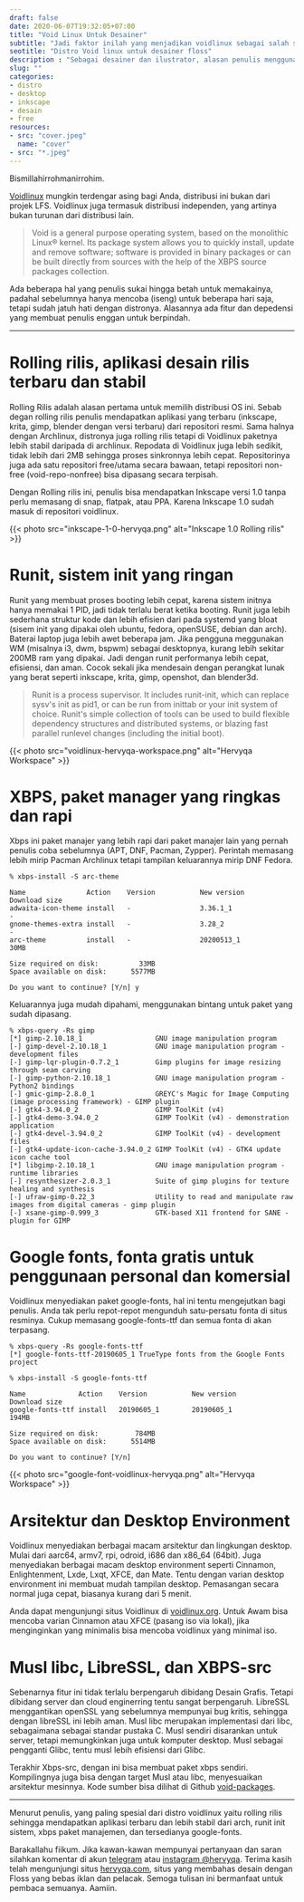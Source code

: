 ```yaml
---
draft: false
date: 2020-06-07T19:32:05+07:00
title: "Void Linux Untuk Desainer"
subtitle: "Jadi faktor inilah yang menjadikan voidlinux sebagai salah satu distro untuk desainer"
seotitle: "Distro Void linux untuk desainer floss"
description : "Sebagai desainer dan ilustrator, alasan penulis menggunakan voidlinux dan tetap mempertahankannya."
slug: ""
categories:
- distro
- desktop
- inkscape
- desain
- free
resources:
- src: "cover.jpeg"
  name: "cover"
- src: "*.jpeg"
---
```


Bismillahirrohmanirrohim.

[Voidlinux] mungkin terdengar asing bagi Anda, distribusi ini bukan dari projek LFS. Voidlinux juga termasuk distribusi independen, yang artinya bukan turunan dari distribusi lain.

> Void is a general purpose operating system, based on the monolithic Linux® kernel. Its package system allows you to quickly install, update and remove software; software is provided in binary packages or can be built directly from sources with the help of the XBPS source packages collection.

Ada beberapa hal yang penulis sukai hingga betah untuk memakainya, padahal sebelumnya hanya mencoba (iseng) untuk beberapa hari saja, tetapi sudah jatuh hati dengan distronya. Alasannya ada fitur dan depedensi yang membuat penulis enggan untuk berpindah.

***

# Rolling rilis, aplikasi desain rilis terbaru dan stabil

Rolling Rilis adalah alasan pertama untuk memilih distribusi OS ini. Sebab degan rolling rilis penulis mendapatkan aplikasi yang terbaru (inkscape, krita, gimp, blender dengan versi terbaru) dari repositori resmi. Sama halnya dengan Archlinux, distronya juga rolling rilis tetapi di Voidlinux paketnya lebih stabil daripada di archlinux. Repodata di Voidlinux juga lebih sedikit, tidak lebih dari 2MB sehingga proses sinkronnya lebih cepat. Repositorinya juga ada satu repositori free/utama secara bawaan, tetapi repositori non-free (void-repo-nonfree) bisa dipasang secara terpisah.

Dengan Rolling rilis ini, penulis bisa mendapatkan Inkscape versi 1.0 tanpa perlu memasang di snap, flatpak, atau PPA. Karena Inkscape 1.0 sudah masuk di repositori voidlinux.

{{< photo src="inkscape-1-0-hervyqa.png" alt="Inkscape 1.0 Rolling rilis" >}}

# Runit, sistem init yang ringan

Runit yang membuat proses booting lebih cepat, karena sistem initnya hanya memakai 1 PID, jadi tidak terlalu berat ketika booting. Runit juga lebih sederhana struktur kode dan lebih efisien dari pada systemd yang bloat (sisem init yang dipakai oleh ubuntu, fedora, openSUSE, debian dan arch). Baterai laptop juga lebih awet beberapa jam. Jika pengguna meggunakan WM (misalnya i3, dwm, bspwm) sebagai desktopnya, kurang lebih sekitar 200MB ram yang dipakai. Jadi dengan runit performanya lebih cepat, efisiensi, dan aman. Cocok sekali jika mendesain dengan perangkat lunak yang berat seperti inkscape, krita, gimp, openshot, dan blender3d.

> Runit is a process supervisor. It includes runit-init, which can replace sysv's init as pid1, or can be run from inittab or your init system of choice. Runit's simple collection of tools can be used to build flexible dependency structures and distributed systems, or blazing fast parallel runlevel changes (including the initial boot).

{{< photo src="voidlinux-hervyqa-workspace.png" alt="Hervyqa Workspace" >}}

# XBPS, paket manager yang ringkas dan rapi

Xbps ini paket manajer yang lebih rapi dari paket manajer lain yang pernah penulis coba sebelumnya (APT, DNF, Pacman, Zypper). Perintah memasang lebih mirip Pacman Archlinux tetapi tampilan keluarannya mirip DNF Fedora.
```
% xbps-install -S arc-theme

Name               Action    Version           New version            Download size
adwaita-icon-theme install   -                 3.36.1_1               -
gnome-themes-extra install   -                 3.28_2                 -
arc-theme          install   -                 20200513_1             30MB

Size required on disk:          33MB
Space available on disk:      5577MB

Do you want to continue? [Y/n] y
```

Keluarannya juga mudah dipahami, menggunakan bintang untuk paket yang sudah dipasang.
```
% xbps-query -Rs gimp
[*] gimp-2.10.18_1                  GNU image manipulation program
[-] gimp-devel-2.10.18_1            GNU image manipulation program - development files
[-] gimp-lqr-plugin-0.7.2_1         Gimp plugins for image resizing through seam carving
[-] gimp-python-2.10.18_1           GNU image manipulation program - Python2 bindings
[-] gmic-gimp-2.8.0_1               GREYC's Magic for Image Computing (image processing framework) - GIMP plugin
[-] gtk4-3.94.0_2                   GIMP ToolKit (v4)
[-] gtk4-demo-3.94.0_2              GIMP ToolKit (v4) - demonstration application
[-] gtk4-devel-3.94.0_2             GIMP ToolKit (v4) - development files
[-] gtk4-update-icon-cache-3.94.0_2 GIMP ToolKit (v4) - GTK4 update icon cache tool
[*] libgimp-2.10.18_1               GNU image manipulation program - runtime libraries
[-] resynthesizer-2.0.3_1           Suite of gimp plugins for texture healing and synthesis
[-] ufraw-gimp-0.22_3               Utility to read and manipulate raw images from digital cameras - gimp plugin
[-] xsane-gimp-0.999_3              GTK-based X11 frontend for SANE - plugin for GIMP
```

# Google fonts, fonta gratis untuk penggunaan personal dan komersial

Voidlinux menyediakan paket google-fonts, hal ini tentu mengejutkan bagi penulis. Anda tak perlu repot-repot mengunduh satu-persatu fonta di situs resminya. Cukup memasang google-fonts-ttf dan semua fonta di akan terpasang.

```
% xbps-query -Rs google-fonts-ttf
[*] google-fonts-ttf-20190605_1 TrueType fonts from the Google Fonts project
```
```
% xbps-install -S google-fonts-ttf

Name             Action    Version           New version            Download size
google-fonts-ttf install   20190605_1        20190605_1             194MB

Size required on disk:         784MB
Space available on disk:      5514MB

Do you want to continue? [Y/n]
```

{{< photo src="google-font-voidlinux-hervyqa.png" alt="Hervyqa Workspace" >}}

# Arsitektur dan Desktop Environment

Voidlinux menyediakan berbagai macam arsitektur dan lingkungan desktop. Mulai dari aarc64, armv7, rpi, odroid, i686 dan x86_64 (64bit). Juga menyediakan berbagai macam desktop environment seperti Cinnamon, Enlightenment, Lxde, Lxqt, XFCE, dan Mate. Tentu dengan varian desktop environment ini membuat mudah tampilan desktop. Pemasangan secara normal juga cepat, biasanya kurang dari 5 menit.

Anda dapat mengunjungi situs Voidlinux di [voidlinux.org](voidlinux.org). Untuk Awam bisa mencoba varian Cinnamon atau XFCE (pasang iso via lokal), jika menginginkan yang minimalis bisa mencoba voidlinux yang minimal iso.

# Musl libc, LibreSSL, dan XBPS-src

Sebenarnya fitur ini tidak terlalu berpengaruh dibidang Desain Grafis. Tetapi dibidang server dan cloud enginerring tentu sangat berpengaruh. LibreSSL menggantikan openSSL yang sebelumnya mempunyai bug kritis, sehingga dengan libreSSL ini lebih aman. Musl libc merupakan implementasi dari libc, sebagaimana sebagai standar pustaka C. Musl sendiri disarankan untuk server, tetapi memungkinkan juga untuk komputer desktop. Musl sebagai pengganti Glibc, tentu musl lebih efisiensi dari Glibc.

Terakhir Xbps-src, dengan ini bisa membuat paket xbps sendiri. Kompilingnya juga bisa dengan target Musl atau libc, menyesuaikan arsitektur mesinnya. Kode sumber bisa dilihat di Github [void-packages](https://github.com/void-linux/void-packages).

***

Menurut penulis, yang paling spesial dari distro voidlinux yaitu rolling rilis sehingga mendapatkan aplikasi terbaru dan lebih stabil dari arch, runit init sistem, xbps paket manajemen, dan tersedianya google-fonts.

Barakallahu fiikum. Jika kawan-kawan mempunyai pertanyaan dan saran silahkan komentar di akun [telegram](https://t.me/hervyqa) atau [instagram @hervyqa](https://instagram.com/hervyqa). Terima kasih telah mengunjungi situs [hervyqa.com](https://hervyqa.com), situs yang membahas desain dengan Floss yang bebas iklan dan pelacak. Semoga tulisan ini bermanfaat untuk pembaca semuanya. Aamiin.

[Voidlinux]:https://www.voidlinux.org

[Inkscape]:https://www.inkscape.org
[Gimp]:https://www.gimp.org

[GNOME.ID]:https://www.gnome.id
[BUKU CC-ID]:https://bit.ly/madewithccID
[Wikimedia]:https://www.wikkimedia.org/

[Behance]:https://www.b.net
[Dribbble]:https://www.dribbble.com

[AdobeStock]:https//www.stock.adobe.com
[123rf]:https//www.123rf.com
[Freepik]:https//www.freepik.com
[Dreamstime]:https//www.dreamstime.com
[Shutterstock]:https://submit.shutterstock.com/?ref=238649869

[Hervyqa]:https://hervyqa.com
[Manjaro-X]:https://manjaro-x.id
[Inkporter]:https://github.com/raniaamina/inkporter
